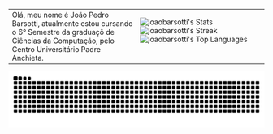 <table border="0px">
  <tr>
    <td valign="top" width="50%">
Olá, meu nome é João Pedro Barsotti, atualmente estou cursando o 6° Semestre da graduaçõ de Ciências da Computação, 
pelo Centro Universitário Padre Anchieta.

   </td>
    <td valign="top" width="50%">

![joaobarsotti's Stats](https://github-readme-stats.vercel.app/api?username=joaobarsotti&theme=dark&show_icons=true&hide_border=false&count_private=true)
![joaobarsotti's Streak](https://github-readme-streak-stats.herokuapp.com/?user=joaobarsotti&theme=dark&hide_border=false)
![joaobarsotti's Top Languages](https://github-readme-stats.vercel.app/api/top-langs/?username=joaobarsotti&theme=dark&show_icons=true&hide_border=false&layout=compact)

 </td>
  </tr>
</table>


<picture>
  <source media="(prefers-color-scheme: dark)" srcset="https://raw.githubusercontent.com/fernandodomeneghetti/fernandodomeneghetti/output/github-contribution-grid-snake-dark.svg">
  <source media="(prefers-color-scheme: light)" srcset="https://raw.githubusercontent.com/fernandodomeneghetti/fernandodomeneghetti/output/github-contribution-grid-snake.svg">
  <img alt="github contribution grid snake animation" src="https://raw.githubusercontent.com/fernandodomeneghetti/fernandodomeneghetti/output/github-contribution-grid-snake.svg">
</picture>
